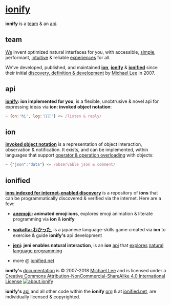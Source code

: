 # [ionify](http://ionify.net)

**ionify** is a [team](#team) & an [api](#api).

## team

[We](https://github.com/orgs/ionify/people)
invent optimized natural interfaces for you, with accessible,
[simple](https://cdn.rawgit.com/ionified/anemojii-ions.iskitz.net/public/),
performant,
[intuitive](https://github.com/ionified/jeni-ions.iskitz.net/blob/public/jeni.play.js)
& reliable
[experiences](http://ionified.net) for all.

We've developed, published, and maintained
[**ion**](#ion), [**ionify**](#api) & [**ionified**](http://ionified.net/)
since their initial
[discovery, definition & development](story.md)
by
[Michael Lee](https://github.com/iskitz)
in 2007.


## api

**[ionify](https://github.com/ionify/ionify):
ion implemented for you**, is a flexible, unobtrusive & novel api for expressing
ideas via **ion: invoked object notation**:

```javascript
~ {on:'hi', log:'👋🏾🤓'} <= /listen & reply/
```


## ion

[**invoked object notation**](./ions/ion.md)
is a representation of object interaction, observation & notification.
It exists, and can be implemented, within languages that support
[operator & operation overloading](https://en.wikipedia.org/wiki/Operator_overloading)
with objects:

```javascript
~ {"json":"data"} <= /observable json & comment/
```


## ionified

[**ions indexed for internet-enabled discovery**](http://ionified.net/)
is a repository of **ions** that can be programmatically discovered & verified via the internet. Here are a few:

+ **[anemojii](https://cdn.rawgit.com/ionified/anemojii-ions.iskitz.net/public/): animated emoji ions**,
  explores emoji animation & literate programming via **ion** & **ionify**


+ **[wakatta: わかった](https://cdn.rawgit.com/ionified/wakatta-ions.iskitz.net/public/)**,
  is a japanese language-skills game created via **ion** to
  exercise & guide **ionify's** api development


+ **[jeni](https://github.com/ionified/jeni-ions.iskitz.net/blob/public/jeni.play.js):
  jeni enables natural interaction**, is an **ion**
  [api](https://github.com/ionified/jeni-ions.iskitz.net)
  that
  [explores](https://cdn.rawgit.com/ionified/jeni-ions.iskitz.net/public/)
  [natural language programming](https://en.wikipedia.org/wiki/Natural_language_programming)


+ more @ [ionified.net](http://ionified.net/)


**ionify's** [documentation](https://github.com/ionify/about) is &copy; 2007-2018 [Michael Lee](https://github.com/iskitz/) and is licensed under a
[Creative Commons Attribution-NonCommercial-ShareAlike 4.0 International License](http://creativecommons.org/licenses/by-nc-sa/4.0/) [![about.ionify](https://i.creativecommons.org/l/by-nc-sa/4.0/80x15.png "Creative Commons License")](http://creativecommons.org/licenses/by-nc-sa/4.0/)

**ionify's** [api](https://github.com/ionify/ionify)
and all other code within the **ionify**
[org](https://github.com/ionify/)
& at
[ionified.net](http://ionified.net/),
are individually licensed & copyrighted.
